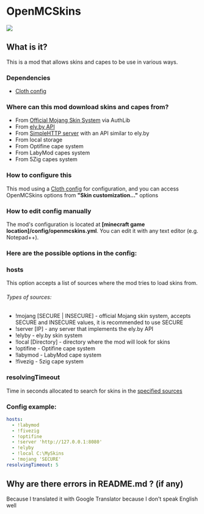 # OpenMCSkins

<a href="https://www.curseforge.com/minecraft/mc-mods/openmcskins"><img src="https://cf.way2muchnoise.eu/versions/620015_latest.svg"></a>

## What is it?

This is a mod that allows skins and capes to be use in various ways.

### Dependencies

* [Cloth config](https://www.curseforge.com/minecraft/mc-mods/cloth-config)

### Where can this mod download skins and capes from?

* From [Official Mojang Skin System](https://wiki.vg/Mojang_API#UUID_to_Profile_and_Skin.2FCape) via AuthLib
* From [ely.by API](https://docs.ely.by/en/skins-system.html)
* From [SimpleHTTP server](./server/) with an API similar to ely.by
* From local storage
* From Optifine cape system
* From LabyMod capes system
* From 5Zig capes system

### How to configure this

This mod using a [Cloth config](https://www.curseforge.com/minecraft/mc-mods/cloth-config) for configuration, and you
can access OpenMCSkins options from **"Skin customization..."** options

### How to edit config manually

The mod's configuration is located at **[minecraft game location]/config/openmcskins.yml**. You can edit it with any
text editor (e.g. Notepad++).

### Here are the possible options in the config:

### hosts

This option accepts a list of sources where the mod tries to load skins from.

###### Types of sources:

* !mojang [SECURE | INSECURE] - official Mojang skin system, accepts SECURE and INSECURE values, it is recommended to
  use SECURE
* !server [IP] - any server that implements the ely.by API
* !elyby - ely.by skin system
* !local [Directory] - directory where the mod will look for skins
* !optifine - Optifine cape system
* !labymod - LabyMod cape system
* !fivezig - 5zig cape system

### resolvingTimeout

Time in seconds allocated to search for skins in the [specified sources](#hosts)

### Config example:

```yaml
hosts:
  - !labymod
  - !fivezig
  - !optifine
  - !server 'http://127.0.0.1:8080'
  - !elyby
  - !local C:\MySkins
  - !mojang 'SECURE'
resolvingTimeout: 5
```

## Why are there errors in README.md ? (if any)

Because I translated it with Google Translator because I don't speak English well
